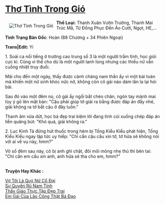 <a href="https://utruyen.com/truyen/tho-tinh-trong-gio/19299/" title="Thơ Tình Trong Gió"><h1>Thơ Tình Trong Gió</h1></a><div style="display:table"><img align="right" style="float: left; padding: 10px;" src="https://utruyen.com/images/story/200x260/tho-tinh-trong-gio.jpg" alt="Thơ Tình Trong Gió"><b>Thể Loại:</b> Thanh Xuân Vườn Trường, Thanh Mai Trúc Mã, Từ Đồng Phục Đến Áo Cưới, Ngọt, HE,...<p></p><b>Tình Trạng Bản Gốc</b>: Hoàn (88 Chương + 34 Phiên Ngoại)<p></p><b>Trans|Edit:</b> Yi<p></p>1. Soái ca nổi tiếng ở trường cao trung số 3 là một người trầm tĩnh, học giỏi cực kì. Cũng vì thế cho dù là một người lạnh lùng nhưng các thiếu nữ vẫn cuồng nhiệt truy đuổi.<p></p>Mãi cho đến một ngày, thấy được cảnh chàng nam thần ấy vì một bài toán mà khiến một nữ sinh khóc nức nở, không còn cô gái nào dám lân la lại hỏi bài.<p></p>Sau đó vào một đêm nọ, cô gái ấy ngồi bắt chéo chân, ngón tay mảnh mai tùy ý gõ lên mặt bàn: "Cậu phải giúp tớ giải ra bằng được đáp án đấy nhé, giải không ra tớ bắt cậu ở đây luôn."<p></p>Thanh âm vừa dứt, học bá đẹp trai kiệm lời đang tính cúi xuống chép đáp án liền quăng bút: "Khó quá, giải không ra."<p></p>2. Lục Kinh Tả đứng hút thuốc trong hẻm bị Tống Kiểu Kiểu phát hiện, Tống Kiểu Kiểu ngay lập tức uy hiếp: "Chỉ cần cậu cầu xin tớ, tớ hứa sẽ không nói với ai về vụ này, hmm?"<p></p>Vô số đêm sau này, cô bị anh ghì chặt, đôi môi mỏng nhẹ thủ thỉ bên tai: "Chỉ cần em cầu xin anh, anh hứa sẽ tha cho em, hmm?"</div><p><br><b>Truyện Hay Khác :</b></p><a href="https://utruyen.com/truyen/vo-toi-la-quy-nu-co-dai/19053/" alt="Vợ Tôi Là Quý Nữ Cổ Đại">Vợ Tôi Là Quý Nữ Cổ Đại</a><br/><a href="https://github.com/quanluxury/ngontinhhot/tree/master/truyenhay/19052/" alt="Sự Quyến Rũ Nam Tính">Sự Quyến Rũ Nam Tính</a><br/><a href="https://github.com/quanluxury/ngontinhhot/tree/master/truyenhay/19210/" alt="Thầy Giáo Thực Tập Đẹp Trai">Thầy Giáo Thực Tập Đẹp Trai</a><br/><a href="https://github.com/quanluxury/ngontinhhot/tree/master/truyenhay/19538/" alt="Em Gái Của Lão Công Thật Bá Đạo">Em Gái Của Lão Công Thật Bá Đạo</a><br/>